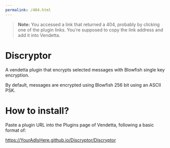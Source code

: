 ```yaml
---
permalink: /404.html
---
```

> **Note:** You accessed a link that returned a 404, probably by clicking one of the plugin links. You're supposed to copy the link address and add it into Vendetta.

# Discryptor
A vendetta plugin that encrypts selected messages with Blowfish single key encryption.

By default, messages are encrypted using Blowfish 256 bit using an ASCII PSK.

# How to install?
Paste a plugin URL into the Plugins page of Vendetta, following a basic format of:

https://YourAdIsHere.github.io/Discryptor/Discryptor
